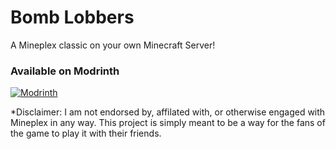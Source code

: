 # Bomb Lobbers
A Mineplex classic on your own Minecraft Server!


### Available on Modrinth
[![Modrinth](https://img.shields.io/modrinth/dt/OvVrnX0V?color=00AF5C&label=downloads&logo=modrinth)](https://modrinth.com/mod/colorful-chat)

*Disclaimer: I am not endorsed by, affilated with, or otherwise engaged with Mineplex in any way. This project is simply
meant to be a way for the fans of the game to play it with their friends.